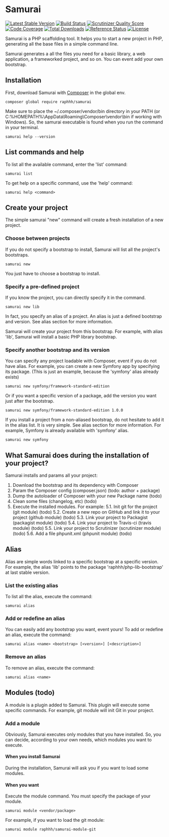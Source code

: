 # Samurai

[![Latest Stable Version](https://poser.pugx.org/raphhh/samurai/v/stable.svg)](https://packagist.org/packages/raphhh/samurai)
[![Build Status](https://travis-ci.org/Raphhh/samurai.png)](https://travis-ci.org/Raphhh/samurai)
[![Scrutinizer Quality Score](https://scrutinizer-ci.com/g/Raphhh/samurai/badges/quality-score.png?b=master)](https://scrutinizer-ci.com/g/Raphhh/samurai/)
[![Code Coverage](https://scrutinizer-ci.com/g/Raphhh/samurai/badges/coverage.png?b=master)](https://scrutinizer-ci.com/g/Raphhh/samurai/)
[![Total Downloads](https://poser.pugx.org/raphhh/samurai/downloads.svg)](https://packagist.org/packages/raphhh/samurai)
[![Reference Status](https://www.versioneye.com/php/raphhh:samurai/reference_badge.svg?style=flat)](https://www.versioneye.com/php/raphhh:samurai/references)
[![License](https://poser.pugx.org/raphhh/samurai/license.svg)](https://packagist.org/packages/raphhh/samurai)

Samurai is a PHP scaffolding tool. It helps you to start a new project in PHP, generating all the base files in a simple command line.

Samurai generates a all the files you need for a basic library, a web application, a frameworked project, and so on. You can event add your own bootstrap.


## Installation

First, download Samurai with [Composer](https://getcomposer.org) in the global env.

```
composer global require raphhh/samurai
```

Make sure to place the ~/.composer/vendor/bin directory in your PATH (or C:\%HOMEPATH%\AppData\Roaming\Composer\vendor\bin if working with Windows). So, the samurai executable is found when you run the command in your terminal.

```
samurai help --version
```


## List commands and help

To list all the available command, enter the 'list' command:

```
samurai list
```

To get help on a specific command, use the 'help' command:

```
samurai help <command>
```


## Create your project

The simple samurai "new" command will create a fresh installation of a new project. 

### Choose between projects

If you do not specify a bootstrap to install, Samurai will list all the project's bootstraps.

```
samurai new
```
You just have to choose a bootstrap to install.

### Specify a pre-defined project

If you know the project, you can directly specify it in the command.

```
samurai new lib
```

In fact, you specify an alias of a project. An alias is just a defined bootstrap and version. See alias section for more information.

Samurai will create your project from this bootstrap. For example, with alias 'lib', Samurai will install a basic PHP library bootstrap.

### Specify another bootstrap and its version

You can specify any project loadable with Composer, event if you do not have alias. For example, you can create a new Symfony app by specifying its package. (This is just an example, because the 'symfony' alias already exists)

```
samurai new symfony/framework-standard-edition
```

Or if you want a specific version of a package, add the version you want just after the bootstrap.

```
samurai new symfony/framework-standard-edition 1.0.0
```

If you install a project from a non-aliased bootstrap, do not hesitate to add it in the alias list. It is very simple. See alias section for more information. For example, Symfony is already available with 'symfony' alias.

```
samurai new symfony
```


## What Samurai does during the installation of your project?

Samurai installs and params all your project:

 1. Download the bootstrap and its dependency with Composer
 2. Param the Composer config (composer.json) (todo: author + package)
 3. Dump the autoloader of Composer with your new Package name (todo)
 4. Clean some files (changelog, etc) (todo)
 5. Execute the installed modules. For example:
     5.1. Init git for the project (git module) (todo)
     5.2. Create a new repo on GitHub and link it to your project (github module) (todo)
     5.3. Link your project to Packagist (packagist module) (todo)
     5.4. Link your project to Travis-ci (travis module) (todo)
     5.5. Link your project to Scrutinizer (scrutinizer module) (todo)
     5.6. Add a file phpunit.xml (phpunit module) (todo)


## Alias

Alias are simple words linked to a specific bootstrap at a specific version. For example, the alias 'lib' points to the package 'raphhh/php-lib-bootstrap' at last stable version.

### List the existing alias

To list all the alias, execute the command:
```
samurai alias
```

### Add or redefine an alias

You can easily add any bootstrap you want, event yours! To add or redefine an alias, execute the command:
```
samurai alias <name> <bootstrap> [<version>] [<description>]
```

### Remove an alias

To remove an alias, execute the command:
```
samurai alias <name>
```


## Modules (todo)

A module is a plugin added to Samurai. This plugin will execute some specific commands. For example, git module will init Git in your project.

### Add a module

Obviously, Samurai executes only modules that you have installed. So, you can decide, according to your own needs, which modules you want to execute.

#### When you install Samurai

During the installation, Samurai will ask you if you want to load some modules.

#### When you want

Execute the module command. You must specify the package of your module.
 
```
samurai module <vendor/package>
```

For example, if you want to load the git module:

```
samurai module raphhh/samurai-module-git
```

